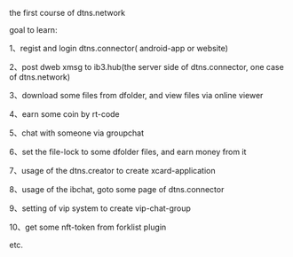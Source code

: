 
the first course of dtns.network

goal to learn:

1、regist and login dtns.connector( android-app or website)

2、post dweb xmsg to ib3.hub(the server side of dtns.connector, one case of dtns.network)

3、download some files from dfolder, and view files via online viewer

4、earn some coin by rt-code

5、chat with someone via groupchat

6、set the file-lock to some dfolder files, and earn money from it

7、usage of the dtns.creator to create xcard-application 

8、usage of the ibchat, goto some page of dtns.connector

9、setting of vip system to create vip-chat-group

10、get some nft-token from forklist plugin

etc.


